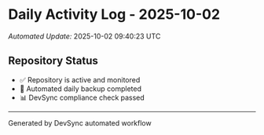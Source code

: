 # Daily Activity Log - 2025-10-02

*Automated Update:* 2025-10-02 09:40:23 UTC

## Repository Status
- ✅ Repository is active and monitored
- 🔄 Automated daily backup completed
- 📊 DevSync compliance check passed

---
Generated by DevSync automated workflow
